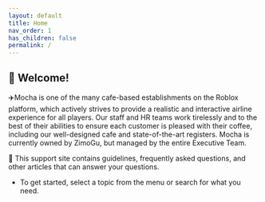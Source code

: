 ```yaml
---
layout: default
title: Home
nav_order: 1
has_children: false
permalink: /
---
```


## 👋 Welcome!

✈️Mocha is one of the many cafe-based establishments on the Roblox platform, which actively strives to provide a realistic and interactive airline experience for all players. Our staff and HR teams work tirelessly and to the best of their abilities to ensure each customer is pleased with their coffee, including our well-designed cafe and state-of-the-art registers. Mocha is currently owned by ZimoGu, but managed by the entire Executive Team.

🔎 This support site contains guidelines, frequently asked questions, and other articles that can answer your questions.
- To get started, select a topic from the menu or search for what you need.

